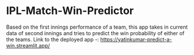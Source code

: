 # IPL-Match-Win-Predictor

Based on the first innings performance of a team, this app takes in current data of second innings and tries to predict the win probability of either of the teams.
Link to the deployed app -: https://yatinkumar-predict-a-win.streamlit.app/
